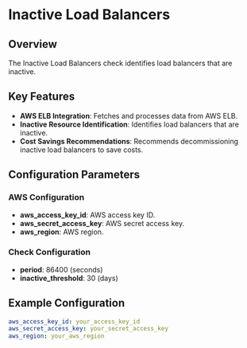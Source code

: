 
# Inactive Load Balancers

## Overview

The Inactive Load Balancers check identifies load balancers that are inactive.

## Key Features

- **AWS ELB Integration**: Fetches and processes data from AWS ELB.
- **Inactive Resource Identification**: Identifies load balancers that are inactive.
- **Cost Savings Recommendations**: Recommends decommissioning inactive load balancers to save costs.

## Configuration Parameters

### AWS Configuration

- **aws_access_key_id**: AWS access key ID.
- **aws_secret_access_key**: AWS secret access key.
- **aws_region**: AWS region.

### Check Configuration

- **period**: 86400 (seconds)
- **inactive_threshold**: 30 (days)

## Example Configuration

```yaml
aws_access_key_id: your_access_key_id
aws_secret_access_key: your_secret_access_key
aws_region: your_aws_region
```